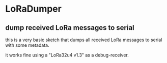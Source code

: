 # LoRaDumper

## dump received LoRa messages to serial

this is a very basic sketch that dumps all received LoRa messages to serial with some metadata.

it works fine using a "LoRa32u4 v1.3" as a debug-receiver.
